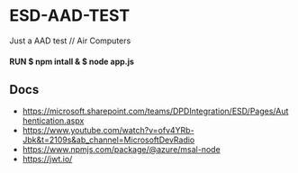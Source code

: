 # ESD-AAD-TEST
Just a AAD test // Air Computers 

#### RUN $ npm intall  &  $ node app.js 


## Docs
- https://microsoft.sharepoint.com/teams/DPDIntegration/ESD/Pages/Authentication.aspx
- https://www.youtube.com/watch?v=ofv4YRb-Jbk&t=2109s&ab_channel=MicrosoftDevRadio
- https://www.npmjs.com/package/@azure/msal-node
- https://jwt.io/
